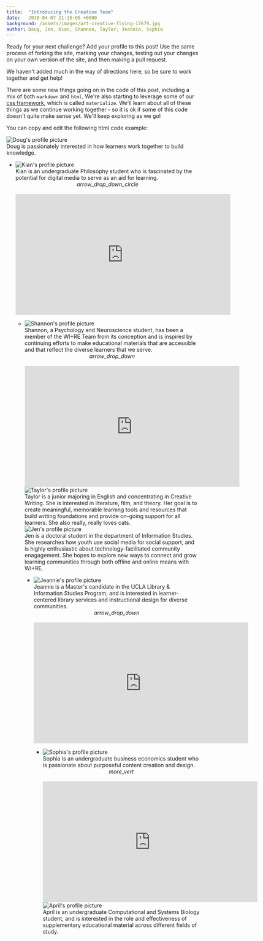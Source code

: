 ```yaml
---
title:  "Introducing the Creative Team"
date:   2018-04-07 21:15:05 +0000
background: /assets/images/art-creative-flying-17679.jpg
author: Doug, Jen, Kian, Shannon, Taylor, Jeannie, Sophia
---
```

Ready for your next challenge? Add your profile to this post! Use the same process of forking the site, marking your changes, testing out your changes on your own version of the site, and then making a pull request.

We haven't added much in the way of directions here, so be sure to work together and get help!

There are some new things going on in the code of this post, including a mix of both `markdown` and <code>html</code>. We're also starting to leverage some of our [css framework](materializecss.com/), which is called `materialize`. We'll learn about all of these things as we continue working together - so it is ok if some of this code doesn't quite make sense yet. We'll keep exploring as we go!

You can copy and edit the following html code example:


<!-- this is a comment, we use comments to write notes that only appear in code -->
<!-- we also use comment to mark off sections of code to make things easier to read and scan -->
<!-- for example, in the code below, there is a start statement and an end statement to help us scan and read through the code. -->

<!-- Start Doug's profile -->
 <div class="col s12 offset-m2 l6 offset-l3">
        <div class="card-panel grey lighten-5 z-depth-1">
          <div class="row valign-wrapper">
            <div class="col s3">
              <img src="{{site.baseurl}}/assets/images/doug.jpg" alt="Doug's profile picture" class="circle responsive-img"> <!-- notice the "circle" class -->
            </div>
            <div class="col s9">
              <span class="black-text">
                Doug is passionately interested in how learners work together to build knowledge.
              </span>
            </div>
          </div>
        </div>
      </div>
<!-- End Doug's profile -->

<!-- Start Kian's profile -->
<ul class="collapsible" data-collapsible="expandable">
    <li>
    <div class="collapsible-header row z-depth-1 hoverable blue grey lighten-5">
       <div class="row valign-wrapper">
          <div class="col s3">
             <img src="{{site.baseurl}}/assets/images/kian.jpg" alt="Kian's profile picture" class="circle responsive-img"> 
          </div>
          <div class="col s9">
             <span class="black-text">
                Kian is an undergraduate Philosophy student who is fascinated by the potential for digital media to serve as an aid for learning.
             </span>
          </div>
       </div>
       <div><center><i class="material-icons">arrow_drop_down_circle</i></center></div>
    </div>
    <div class="collapsible-body">
       <div class="video-container">
          <iframe width="560" height="315" src="https://www.youtube.com/embed/aYhQEOXJ8d0" frameborder="0" allow="autoplay; encrypted-media" allowfullscreen></iframe>
       </div>
    </div>
    </li>
 <!-- End Kian's profile -->
 
 <!-- Start Shannon's profile -->
<ul class="collapsible" data-collapsible="expandable">
    <li>
    <div class="collapsible-header row z-depth-1 hoverable blue grey lighten-5">
       <div class="row valign-wrapper">
          <div class="col s3">
             <img src="{{site.baseurl}}/assets/images/shannon.jpg" alt="Shannon's profile picture" class="circle responsive-img">
          </div>
          <div class="col s9">
             <span class="black-text">
                Shannon, a Psychology and Neuroscience student, has been a member of the WI+RE Team from its conception and is inspired by continuing efforts to make educational materials that are accessible and that reflect the diverse learners that we serve. 
             </span>
          </div>
       </div>
       <div><center><i class="material-icons">arrow_drop_down</i></center></div>
    </div>
    <div class="collapsible-body">
       <div class="video-container">
          <iframe width="560" height="315" src="https://www.youtube.com/embed/u2bU-TJ4e98" frameborder="0" allow="autoplay; encrypted-media" allowfullscreen></iframe>
       </div>
    </div>
    </li>
<!-- End Shannon's profile -->
  
<!-- Start Taylor's profile -->
<div class="col s12 offset-m2 l6 offset-l3">
        <div class="card-panel grey lighten-5 z-depth-1">
          <div class="row valign-wrapper">
            <div class="col s3">
               <img src="{{site.baseurl}}/assets/images/Taylor.jpg" alt="Taylor's profile picture" class="circle responsive-img"> <!-- notice the "circle" class -->
            </div>
            <div class="col s9">
              <span class="black-text">
                Taylor is a junior majoring in English and concentrating in Creative Writing. She is interested in literature, film, and theory. Her goal is to create meaningful, memorable learning tools and resources that build writing foundations and provide on-going support for all learners. She also really, really loves cats.
                </span>
            </div>
          </div>
        </div>
      </div>
<!-- End Taylor's profile -->

<!-- Start Jen's profile -->
<div class="col s12 offset-m2 l6 offset-l3">
        <div class="card-panel grey lighten-5 z-depth-1">
          <div class="row valign-wrapper">
            <div class="col s3">
               <img src="{{site.baseurl}}/assets/images/jen.jpg" alt="Jen's profile picture" class="circle responsive-img"> <!-- notice the "circle" class -->
            </div>
            <div class="col s9">
              <span class="black-text">
                Jen is a doctoral student in the department of Information Studies. She researches how youth use social media for social support, and is highly enthusiastic about technology-facilitated community enagagement. She hopes to explore new ways to connect and grow learning communities through both offline and online means with WI+RE. 
                </span>
            </div>
          </div>
        </div>
      </div>
<!-- End Jen's profile -->

<!-- Start Jeannie's profile -->
<ul class="collapsible" data-collapsible="expandable">
    <li>
    <div class="collapsible-header row z-depth-1 hoverable blue grey lighten-5">
       <div class="row valign-wrapper">
          <div class="col s3">
             <img src="{{site.baseurl}}/assets/images/Jeannie.jpg" alt="Jeannie's profile picture" class="circle responsive-img"> 
          </div>
          <div class="col s9">
             <span class="black-text">
                Jeannie is a Master's candidate in the UCLA Library & Information Studies Program, and is interested in learner-centered library services and instructional design for diverse communities.
             </span>
          </div>
       </div>
       <div><center><i class="material-icons md-36">arrow_drop_down</i></center></div>
    </div>
    <div class="collapsible-body">
       <div class="video-container">
          <iframe width="560" height="315" src="https://www.youtube.com/embed/NsDt0dta_gg" frameborder="0" allow="autoplay; encrypted-media" allowfullscreen></iframe>
       </div>
    </div>
    </li>
 <!-- End Jeannie's profile -->

 <!-- Start Sophia's profile -->
<ul class="collapsible" data-collapsible="expandable">
    <li>
    <div class="collapsible-header row z-depth-1 hoverable blue grey lighten-5">
       <div class="row valign-wrapper">
          <div class="col s3">
             <img src="{{site.baseurl}}/assets/images/Sophia.jpg" alt="Sophia's profile picture" class="circle responsive-img">
          </div>
          <div class="col s9">
             <span class="black-text">
                Sophia is an undergraduate business economics student who is passionate about purposeful content creation and design. 
             </span>
          </div>
       </div>
       <div><center><i class="material-icons">more_vert</i></center></div>
    </div>
    <div class="collapsible-body">
       <div class="video-container">
          <iframe width="560" height="315" src="https://www.youtube.com/embed/BPreyxZZEVg" frameborder="0" allow="autoplay; encrypted-media" allowfullscreen></iframe>
       </div>
    </div>
    </li>
<!-- End Sophia's profile -->

<!-- Start April's profile -->
<div class="col s12 offset-m2 l6 offset-l3">
        <div class="card-panel grey lighten-5 z-depth-1">
          <div class="row valign-wrapper">
            <div class="col s3">
               <img src="{{site.baseurl}}/assets/images/IMG_8600.jpg" alt="April's profile picture" class="circle responsive-img"> 
            </div>
            <div class="col s9">
              <span class="black-text">
                April is an undergraduate Computational and Systems Biology student, and is interested in the role and effectiveness of supplementary educational material across different fields of study. 
                </span>
            </div>
          </div>
        </div>
      </div>
<!-- End April's profile -->
